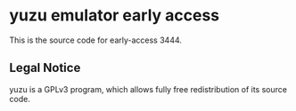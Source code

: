 yuzu emulator early access
=============

This is the source code for early-access 3444.

## Legal Notice

yuzu is a GPLv3 program, which allows fully free redistribution of its source code.